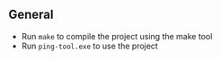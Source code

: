 ## General
+ Run `make` to compile the project using the make tool
+ Run `ping-tool.exe` to use the project